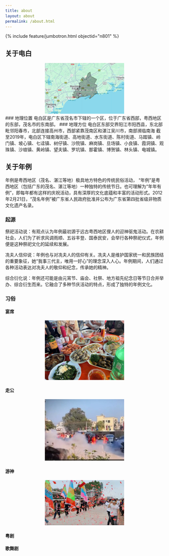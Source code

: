 ```yaml
---
title: about
layout: about
permalink: /about.html
---
```


{% include feature/jumbotron.html objectid="n801" %}

## 关于电白
<div style="text-align: center;">
  <img src="https://github.com/liangxiaolei401/5.9try/blob/8e1531b580d5fc053a7dc810b25bd9245ce3d51b/objects/n2025051501.jpg?raw=true" alt="电白" id="n2025051501" style="width: 50%;">
</div>
### 地理位置
电白区是广东省茂名市下辖的一个区，位于广东省西部，粤西地区的东部，茂名市的东南部。
### 地理方位
电白区东部交界阳江市阳西县，东北部毗邻阳春市，北部连接高州市，西部紧靠茂南区和湛江吴川市，南部濒临南海
截至2019年，电白区下辖南海街道、高地街道、水东街道、陈村街道、马踏镇、岭门镇、坡心镇、七迳镇、树仔镇、沙院镇、麻岗镇、旦场镇、小良镇、霞洞镇、观珠镇、沙琅镇、黄岭镇、望夫镇、罗坑镇、那霍镇、博贺镇、林头镇、电城镇。

## 关于年例
年例是粤西地区（茂名、湛江等地）极具地方特色的传统民俗活动，
“年例”是粤西地区（包括广东的茂名、湛江等地）一种独特的传统节日。也可理解为“年年有例”，即每年都有这样的庆祝活动，具有深厚的文化底蕴和丰富的活动形式。2012年2月21日，“茂名年例”被广东省人民政府批准并公布为广东省第四批省级非物质文化遗产名录。

### 起源
祭祀活动说：有观点认为年例最初源于远古粤西地区俚人的迎神驱鬼活动。在农耕社会，人们为了祈求风调雨顺、五谷丰登、国泰民安，会举行各种祭祀仪式，年例便是这种祭祀文化的延续和发展。

冼夫人信仰说：年例也与对冼夫人的信仰有关。冼夫人是维护国家统一和民族团结的重要象征，她“我事三代主，唯用一好心”的理念深入人心。年例期间，人们通过各种活动表达对冼夫人的敬仰和纪念，传承她的精神。

综合衍化说：年例还可能是由元宵节、庙会、社祭、地方祖先纪念日等节日合并举办、综合衍生而来。它融合了多种节庆活动的特点，形成了独特的年例文化。
### 习俗
#### 宴席
<div style="text-align: center;">
  <img src="https://github.com/liangxiaolei401/5.9try/blob/a1e4dcdd0b2fa0ef28d054c9e07d61c187491561/objects/n801.jpg?raw=true" alt="宴席" id="n801" style="width: 50%;">
</div>

#### 走公
<div style="text-align: center;">
  <img src="https://github.com/liangxiaolei401/5.9try/blob/d5b4bc3b2db06f4037978fed259e6fc2ff2d6c08/objects/n1702.jpg?raw=true" alt="走公" id="n1702" style="width: 50%;">
</div>

#### 游神
<div style="text-align: center;">
  <img src="https://github.com/liangxiaolei401/5.9try/blob/d5b4bc3b2db06f4037978fed259e6fc2ff2d6c08/objects/n1902.jpg?raw=true" alt="游神" id="n1902" style="width: 50%;">
</div>

#### 粤剧

#### 歌舞剧


